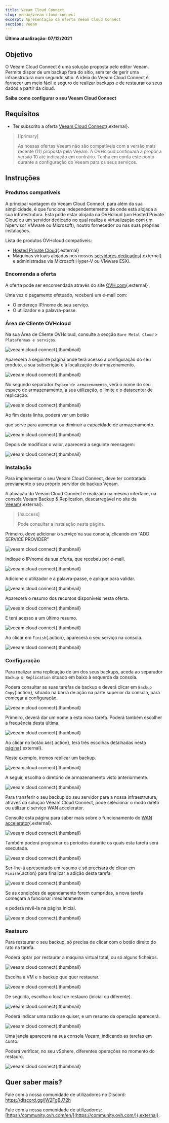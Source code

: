 ```yaml
---
title: Veeam Cloud Connect
slug: veeam/veeam-cloud-connect
excerpt: Apresentação da oferta Veeam Cloud Connect
section: Veeam
---
```


**Última atualização: 07/12/2021**

## Objetivo

O Veeam Cloud Connect é uma solução proposta pelo editor Veeam. Permite dispor de um backup fora do sítio, sem ter de gerir uma infraestrutura num segundo sítio. A ideia do Veeam Cloud Connect é fornecer um meio fácil e seguro de realizar backups e de restaurar os seus dados a partir da cloud.

**Saiba como configurar o seu Veeam Cloud Connect**

## Requisitos

- Ter subscrito a oferta [Veeam Cloud Connect](https://www.ovh.com/pt/storage-solutions/veeam-cloud-connect/){.external}.

> [!primary]
>
> As nossas ofertas Veeam não são compatíveis com a versão mais recente (11) proposta pela Veeam. A OVHcloud continuará a propor a versão 10 até indicação em contrário. Tenha em conta este ponto durante a configuração do Veeam para os seus serviços.
>

## Instruções

### Produtos compatíveis

A principal vantagem do Veeam Cloud Connect, para além da sua simplicidade, é que funciona independentemente de onde está alojada a sua infraestrutura. Esta pode estar alojada na OVHcloud (um Hosted Private Cloud ou um servidor dedicado no qual realiza a virtualização com um hipervisor VMware ou Microsoft), noutro fornecedor ou nas suas próprias instalações.

Lista de produtos OVHcloud compatíveis:

- [Hosted Private Cloud](https://www.ovhcloud.com/pt/enterprise/products/hosted-private-cloud/){.external}
- Máquinas virtuais alojadas nos nossos [servidores dedicados](https://www.ovh.com/pt/servidores_dedicados/){.external} e administradas via Microsoft Hyper-V ou VMware ESXi.


### Encomenda a oferta

A oferta pode ser encomendada através do site [OVH.com](https://www.ovh.com/pt/storage-solutions/veeam-cloud-connect/){.external}

Uma vez o pagamento efetuado, receberá um e-mail com:

- O endereço IP/nome do seu serviço.
- O utilizador e a palavra-passe.


### Área de Cliente OVHcloud

Na sua Área de Cliente OVHcloud, consulte a secção `Bare Metal Cloud` > `Plataformas e serviços`.

![veeam cloud connect](images/veeam-cloud-connect-manager-start.png){.thumbnail}

Aparecerá a seguinte página onde terá acesso à configuração do seu produto, a sua subscrição e à localização do armazenamento.

![veeam cloud connect](images/veeam-cloud-connect-manager.png){.thumbnail}

No segundo separador `Espaço de armazenamento`, verá o nome do seu espaço de armazenamento, a sua utilização, o limite e o datacenter de replicação.


![veeam cloud connect](images/veeam-cloud-connect-manager-espace.png){.thumbnail}

Ao fim desta linha, poderá ver um botão

que serve para aumentar ou diminuir a capacidade de armazenamento.


![veeam cloud connect](images/veeam-cloud-connect-manager-modif-espace.png){.thumbnail}

Depois de modificar o valor, aparecerá a seguinte mensagem:


![veeam cloud connect](images/veeam-cloud-connect-manager-modif-espace-ok.png){.thumbnail}


### Instalação

Para implementar o seu Veeam Cloud Connect, deve ter contratado previamente o seu próprio servidor de backup Veeam.

A ativação do Veeam Cloud Connect é realizada na mesma interface, na consola Veeam Backup & Replication, descarregável no site da [Veeam](https://www.veeam.com/){.external}.


> \[!success]
>
> Pode consultar a instalação nesta página.
>

Primeiro, deve adicionar o serviço na sua consola, clicando em “ADD SERVICE PROVIDER”


![veeam cloud connect](images/veeam-cloud-connect-add-provider.png){.thumbnail}

Indique o IP/nome da sua oferta, que recebeu por e-mail.


![veeam cloud connect](images/veeam-cloud-connect-add-provider-ip.png){.thumbnail}

Adicione o utilizador e a palavra-passe, e aplique para validar.


![veeam cloud connect](images/veeam-cloud-connect-add-provider-login.png){.thumbnail}

Aparecerá o resumo dos recursos disponíveis nesta oferta.


![veeam cloud connect](images/veeam-cloud-connect-add-provider-ressources.png){.thumbnail}

E terá acesso a um último resumo.


![veeam cloud connect](images/veeam-cloud-connect-add-provider-recap.png){.thumbnail}

Ao clicar em `Finish`{.action}, aparecerá o seu serviço na consola.


![veeam cloud connect](images/veeam-cloud-connect-add-provider-finish.png){.thumbnail}


### Configuração

Para realizar uma replicação de um dos seus backups, aceda ao separador `Backup & Replication` situado em baixo à esquerda da consola.

Poderá consultar as suas tarefas de backup e deverá clicar em `Backup Copy`{.action}, situado na barra de ação na parte superior da consola, para começar a configuração.


![veeam cloud connect](images/veeam-cloud-connect-replicat.png){.thumbnail}

Primeiro, deverá dar um nome a esta nova tarefa. Poderá também escolher a frequência desta última.


![veeam cloud connect](images/veeam-cloud-connect-replicat-name.png){.thumbnail}

Ao clicar no botão `Add`{.action}, terá três escolhas detalhadas nesta [página](https://helpcenter.veeam.com/docs/backup/vsphere/backup_copy_vms.html?ver=95){.external}.

Neste exemplo, iremos replicar um backup.


![veeam cloud connect](images/veeam-cloud-connect-replicat-select.png){.thumbnail}

A seguir, escolha o diretório de armazenamento visto anteriormente.


![veeam cloud connect](images/veeam-cloud-connect-replicat-target.png){.thumbnail}

Para transferir o seu backup do seu servidor para a nossa infraestrutura, através da solução Veeam Cloud Connect, pode selecionar o modo direto ou utilizar o serviço WAN accelerator.

Consulte esta página para saber mais sobre o funcionamento do [WAN accelerator](https://helpcenter.veeam.com/docs/backup/vsphere/wan_hiw.html?ver=95){.external}.


![veeam cloud connect](images/veeam-cloud-connect-replicat-data.png){.thumbnail}

Também poderá programar os períodos durante os quais esta tarefa será executada.


![veeam cloud connect](images/veeam-cloud-connect-replicat-schedule.png){.thumbnail}

Ser-lhe-á apresentado um resumo e só precisará de clicar em `Finish`{.action} para finalizar a adição desta tarefa.


![veeam cloud connect](images/veeam-cloud-connect-replicat-finish.png){.thumbnail}

Se as condições de agendamento forem cumpridas, a nova tarefa começará a funcionar imediatamente

e poderá revê-la na página inicial.


![veeam cloud connect](images/veeam-cloud-connect-replicat-cloud.png){.thumbnail}


### Restauro

Para restaurar o seu backup, só precisa de clicar com o botão direito do rato na tarefa.

Poderá optar por restaurar a máquina virtual total, ou só alguns ficheiros.


![veeam cloud connect](images/veeam-cloud-connect-restore.png){.thumbnail}

Escolha a VM e o backup que quer restaurar.


![veeam cloud connect](images/veeam-cloud-connect-restore-select.png){.thumbnail}

De seguida, escolha o local de restauro (inicial ou diferente).


![veeam cloud connect](images/veeam-cloud-connect-restore-mode.png){.thumbnail}

Poderá indicar uma razão se quiser, e um resumo da operação aparecerá.


![veeam cloud connect](images/veeam-cloud-connect-restore-resume.png){.thumbnail}

Uma janela aparecerá na sua consola Veeam, indicando as tarefas em curso.

Poderá verificar, no seu vSphere, diferentes operações no momento do restauro.


![veeam cloud connect](images/veeam-cloud-connect-restore-done.png){.thumbnail}

## Quer saber mais?

Fale com a nossa comunidade de utilizadores no Discord: <https://discord.gg/jW2FgBJ72h>

Fale com a nossa comunidade de utilizadores: [https://community.ovh.com/en/](https://community.ovh.com/){.external}.
